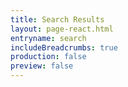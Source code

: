 ```yaml
---
title: Search Results
layout: page-react.html
entryname: search
includeBreadcrumbs: true
production: false
preview: false
---
```

